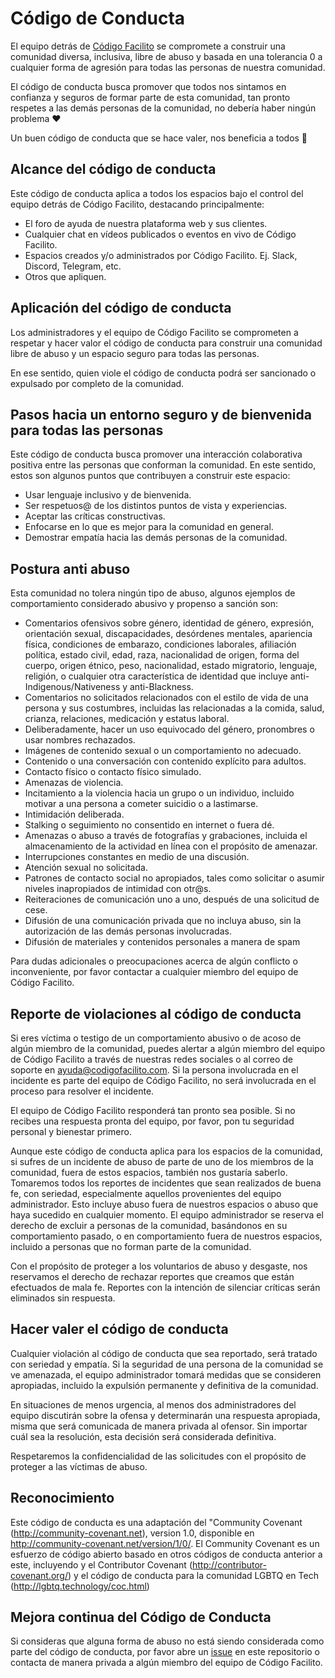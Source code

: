 # Código de Conducta
 
El equipo detrás de [Código Facilito](https://codigofacilito.com/) se compromete a construir una comunidad diversa, inclusiva, libre de abuso y basada en una tolerancia 0 a cualquier forma de agresión para todas las personas de nuestra comunidad.
 
El código de conducta busca promover que todos nos sintamos en confianza y seguros de formar parte de esta comunidad, tan pronto respetes a las demás personas de la comunidad, no debería haber ningún problema ❤️
 
Un buen código de conducta que se hace valer, nos beneficia a todos 🎉
 
## Alcance del código de conducta
 
Este código de conducta aplica a todos los espacios bajo el control del equipo detrás de Código Facilito, destacando principalmente:
 
* El foro de ayuda de nuestra plataforma web y sus clientes.
* Cualquier chat en vídeos publicados o eventos en vivo de Código Facilito.
* Espacios creados y/o administrados por Código Facilito. Ej. Slack, Discord, Telegram, etc.
* Otros que apliquen.
 
## Aplicación del código de conducta
 
Los administradores y el equipo de Código Facilito se comprometen a respetar y hacer valor el código de conducta para construir una comunidad libre de abuso y un espacio seguro para todas las personas.
 
En ese sentido, quien viole el código de conducta podrá ser sancionado o expulsado por completo de la comunidad.
 
## Pasos hacia un entorno seguro y de bienvenida para todas las personas
 
Este código de conducta busca promover una interacción colaborativa positiva entre las personas que conforman la comunidad. En este sentido, estos son algunos puntos que contribuyen a construir este espacio:
 
* Usar lenguaje inclusivo y de bienvenida.
* Ser respetuos@ de los distintos puntos de vista y experiencias.
* Aceptar las críticas constructivas.
* Enfocarse en lo que es mejor para la comunidad en general.
* Demostrar empatía hacia las demás personas de la comunidad.
 
## Postura anti abuso
 
Esta comunidad no tolera ningún tipo de abuso, algunos ejemplos de comportamiento considerado abusivo y propenso a sanción son:
 
* Comentarios ofensivos sobre género, identidad de género, expresión, orientación sexual, discapacidades, desórdenes mentales, apariencia física, condiciones de embarazo, condiciones laborales, afiliación política, estado civil, edad, raza, nacionalidad de origen, forma del cuerpo, origen étnico, peso, nacionalidad, estado migratorio, lenguaje, religión, o cualquier otra característica de identidad que incluye anti-Indigenous/Nativeness y anti-Blackness.
* Comentarios no solicitados relacionados con el estilo de vida de una persona y sus costumbres, incluidas las relacionadas a la comida, salud, crianza, relaciones, medicación y estatus laboral.
* Deliberadamente, hacer un uso equivocado del género, pronombres o usar nombres rechazados.
* Imágenes de contenido sexual o un comportamiento no adecuado.
* Contenido o una conversación con contenido explícito para adultos.
* Contacto físico o contacto físico simulado.
* Amenazas de violencia.
* Incitamiento a la violencia hacia un grupo o un individuo, incluido motivar a una persona a cometer suicidio o a lastimarse.
* Intimidación deliberada.
* Stalking o seguimiento no consentido en internet o fuera dé.
* Amenazas o abuso a través de fotografías y grabaciones, incluida el almacenamiento de la actividad en línea con el propósito de amenazar.
* Interrupciones constantes en medio de una discusión.
* Atención sexual no solicitada.
* Patrones de contacto social no apropiados, tales como solicitar o asumir niveles inapropiados de intimidad con otr@s.
* Reiteraciones de comunicación uno a uno, después de una solicitud de cese.
* Difusión de una comunicación privada que no incluya abuso, sin la autorización de las demás personas involucradas.
* Difusión de materiales y contenidos personales a manera de spam
 
Para dudas adicionales o preocupaciones acerca de algún conflicto o inconveniente, por favor contactar a cualquier miembro del equipo de Código Facilito.
 
## Reporte de violaciones al código de conducta
 
Si eres víctima o testigo de un comportamiento abusivo o de acoso de algún miembro de la comunidad, puedes alertar a algún miembro del equipo de Código Facilito a través de nuestras redes sociales o al correo de soporte en ayuda@codigofacilito.com. Si la persona involucrada en el incidente es parte del equipo de Código Facilito, no será involucrada en el proceso para resolver el incidente.
 
El equipo de Código Facilito responderá tan pronto sea posible. Si no recibes una respuesta pronta del equipo, por favor, pon tu seguridad personal y bienestar primero.
 
Aunque este código de conducta aplica para los espacios de la comunidad, si sufres de un incidente de abuso de parte de uno de los miembros de la comunidad, fuera de estos espacios, también nos gustaría saberlo. Tomaremos todos los reportes de incidentes que sean realizados de buena fe, con seriedad, especialmente aquellos provenientes del equipo administrador. Esto incluye abuso fuera de nuestros espacios o abuso que haya sucedido en cualquier momento. El equipo administrador se reserva el derecho de excluir a personas de la comunidad, basándonos en su comportamiento pasado, o en comportamiento fuera de nuestros espacios, incluido a personas que no forman parte de la comunidad.
 
Con el propósito de proteger a los voluntarios de abuso y desgaste, nos reservamos el derecho de rechazar reportes que creamos que están efectuados de mala fe. Reportes con la intención de silenciar críticas serán eliminados sin respuesta.
 
## Hacer valer el código de conducta
 
Cualquier violación al código de conducta que sea reportado, será tratado con seriedad y empatía. Si la seguridad de una persona de la comunidad se ve amenazada, el equipo administrador tomará medidas que se consideren apropiadas, incluido la expulsión permanente y definitiva de la comunidad.
 
En situaciones de menos urgencia, al menos dos administradores del equipo discutirán sobre la ofensa y determinarán una respuesta apropiada, misma que será comunicada de manera privada al ofensor. Sin importar cuál sea la resolución, esta decisión será considerada definitiva.
 
Respetaremos la confidencialidad de las solicitudes con el propósito de proteger a las víctimas de abuso.
 
## Reconocimiento
 
Este código de conducta es una adaptación del "Community Covenant (http://community-covenant.net), version 1.0, disponible en http://community-covenant.net/version/1/0/. El Community Covenant es un esfuerzo de código abierto basado en otros códigos de conducta anterior a este, incluyendo y el Contributor Covenant  (http://contributor-covenant.org/) y el código de conducta para la comunidad LGBTQ en Tech (http://lgbtq.technology/coc.html)
 
## Mejora continua del Código de Conducta
 
Si consideras que alguna forma de abuso no está siendo considerada como parte del código de conducta, por favor abre un [issue](https://github.com/codigofacilito/codigo-conducta/issues) en este repositorio o contacta de manera privada a algún miembro del equipo de Código Facilito.